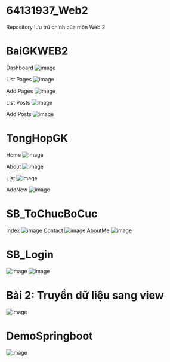 # 64131937_Web2
 Repository lưu trữ chính của môn Web 2

# BaiGKWEB2
Dashboard
![image](https://github.com/user-attachments/assets/750e05dc-1ca6-4e2b-933c-9ef2f8b76f49)

List Pages
![image](https://github.com/user-attachments/assets/50a9f015-1371-430d-95e3-7adc80f02173)

Add Pages
![image](https://github.com/user-attachments/assets/4c6b2f32-579f-4e36-9eb2-b41c8f1a779f)

List Posts
![image](https://github.com/user-attachments/assets/78cbc411-ef05-4179-ab97-d41335ffd231)

Add Posts
![image](https://github.com/user-attachments/assets/d232882d-1d9b-4487-994d-84277d43e25d)


# TongHopGK

Home
![image](https://github.com/user-attachments/assets/ea27cdc3-6245-4b13-b60e-6fe92b7fbafa)

About
![image](https://github.com/user-attachments/assets/4550292c-570a-48a9-a55f-d7838eee9e6a)

List
![image](https://github.com/user-attachments/assets/6ac58d52-8c5a-4ec9-a059-0918c95adebd)

AddNew
![image](https://github.com/user-attachments/assets/bd171011-0b24-451f-bf21-571d8bacb1bb)


# SB_ToChucBoCuc

Index
![image](https://github.com/user-attachments/assets/563fd5c1-0c3e-43e7-88f9-cc08e0af56ce)
Contact
![image](https://github.com/user-attachments/assets/e0d7ca23-282d-4640-b90e-d09974d4deb1)
AboutMe
![image](https://github.com/user-attachments/assets/5b56f2ec-1247-4ba0-b048-8d83ad1615bc)


# SB_Login
![image](https://github.com/user-attachments/assets/4caa1a31-298b-489a-ab92-8dd8c9933941)
![image](https://github.com/user-attachments/assets/8d200cf6-86df-430c-95bc-d177cfc7799f)


# Bài 2: Truyền dữ liệu sang view
 ![image](https://github.com/user-attachments/assets/7e8e1965-16be-4b82-9539-09a304a7e574)

# DemoSpringboot
![image](https://github.com/user-attachments/assets/547246c8-b773-44f4-8d00-b15c44bdf6cc)
